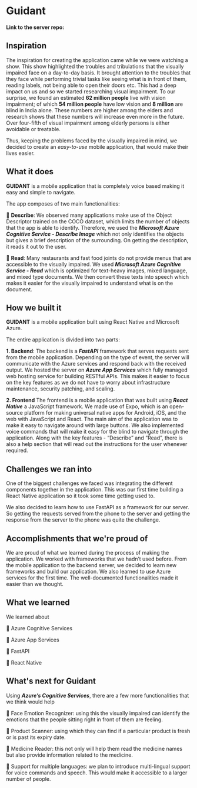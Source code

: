 # Guidant

**Link to the server repo:**

## Inspiration

The inspiration for creating the application came while we were watching a show. This show highlighted the troubles and tribulations that the visually impaired face on a day-to-day basis. It brought attention to the troubles that they face while performing trivial tasks like seeing what is in front of them, reading labels, not being able to open their doors etc. This had a deep impact on us and so we started researching visual impairment. To our surprise, we found an estimated **62 million people** live with vision impairment; of which **54 million people** have low vision and **8 million** are blind in India alone. These numbers are higher among the elders and research shows that these numbers will increase even more in the future. Over four-fifth of visual impairment among elderly persons is either avoidable or treatable.

Thus, keeping the problems faced by the visually impaired in mind, we decided to create an _easy-to-use_ mobile application, that would make their lives easier.
  

## What it does

**GUIDANT** is a mobile application that is completely voice based making it easy and simple to navigate.

The app composes of two main functionalities:

🔹  **Describe**: We observed many applications make use of the Object Descriptor trained on the COCO dataset, which limits the number of objects that the app is able to identify. Therefore, we used the **_Microsoft Azure Cognitive Service - Describe Image_** which not only identifies the objects but gives a brief description of the surrounding. On getting the description, it reads it out to the user.

🔹  **Read**: Many restaurants and fast food joints do not provide menus that are accessible to the visually impaired. We used **_Microsoft Azure Cognitive Service - Read_** which is optimized for text-heavy images, mixed language, and mixed type documents. We then convert these texts into speech which makes it easier for the visually impaired to understand what is on the document.

## How we built it

**GUIDANT** is a mobile application built using React Native and Microsoft Azure.

The entire application is divided into two parts:

**1. Backend**:
The backend is a **_FastAPI_** framework that serves requests sent from the mobile application. Depending on the type of event, the server will communicate with the Azure services and respond back with the received output. We hosted the server on **_Azure App Services_** which fully managed web hosting service for building RESTful APIs. This makes it easier to focus on the key features as we do not have to worry about infrastructure maintenance, security patching, and scaling.

**2. Frontend**
The frontend is a mobile application that was built using **_React Native_** a JavaScript framework. We made use of Expo, which is an open-source platform for making universal native apps for Android, iOS, and the web with JavaScript and React. The main aim of the application was to make it easy to navigate around with large buttons. We also implemented voice commands that will make it easy for the blind to navigate through the application. Along with the key features - “Describe” and “Read”, there is also a help section that will read out the instructions for the user whenever required.


## Challenges we ran into

One of the biggest challenges we faced was integrating the different components together in the application. This was our first time building a React Native application so it took some time getting used to.

We also decided to learn how to use FastAPI as a framework for our server. So getting the requests served from the phone to the server and getting the response from the server to the phone was quite the challenge.

## Accomplishments that we're proud of

We are proud of what we learned during the process of making the application. We worked with frameworks that we hadn’t used before. From the mobile application to the backend server, we decided to learn new frameworks and build our application. We also learned to use Azure services for the first time. The well-documented functionalities made it easier than we thought.

  
## What we learned

We learned about

🔹  Azure Cognitive Services

🔹  Azure App Services

🔹  FastAPI

🔹  React Native

## What's next for Guidant
Using **_Azure’s Cognitive Services_**, there are a few more functionalities that we think would help

🔹 Face Emotion Recognizer: using this the visually impaired can identify the emotions that the people sitting right in front of them are feeling.

🔹 Product Scanner: using which they can find if a particular product is fresh or is past its expiry date.

🔹 Medicine Reader: this not only will help them read the medicine names but also provide information related to the medicine.

🔹 Support for multiple languages: we plan to introduce multi-lingual support for voice commands and speech. This would make it accessible to a larger number of people.


